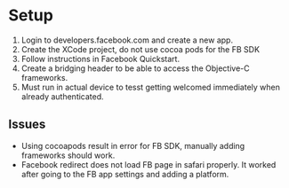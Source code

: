 # Setup
1. Login to developers.facebook.com and create a new app.
2. Create the XCode project, do not use cocoa pods for the FB SDK
3. Follow instructions in Facebook Quickstart.
4. Create a bridging header to be able to access the Objective-C frameworks.
5. Must run in actual device to tesst getting welcomed immediately when already authenticated.



## Issues

- Using cocoapods result in error for FB SDK, manually adding frameworks should work.
- Facebook redirect does not load FB page in safari properly.  It worked after going to the FB app settings and adding a platform.
